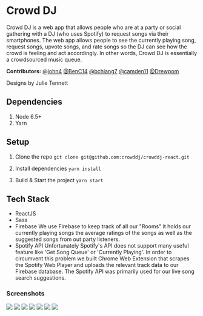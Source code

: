 # Crowd DJ

Crowd DJ is a web app that allows people who are at a party or social gathering with a DJ (who uses Spotify) to request songs via their smartphones. The web app allows people to see the currently playing song, request songs, upvote songs, and rate songs so the DJ can see how the crowd is feeling and act accordingly. In other words, Crowd DJ is essentially a crowdsourced music queue.

**Contributors:** [@john4](https://github.com/john4) [@BenC14](https://github.com/BenC14) [@bchiang7](https://github.com/bchiang7) [@camden11](https://github.com/camden11) [@Drewpom](https://github.com/Drewpom)

Designs by Julie Tennett

## Dependencies
1. Node 6.5+
2. Yarn

## Setup
1. Clone the repo
```git clone git@github.com:crowddj/crowddj-react.git```

2. Install dependencies
```yarn install```

3. Build & Start the project
```yarn start```

## Tech Stack
- ReactJS
- Sass
- Firebase
   We use Firebase to keep track of all our "Rooms" it holds our currently playing songs the average ratings of the songs as well as the suggested songs from out party listeners.
- Spotify API
   Unfortunately Spotify's API does not support many useful feature like 'Get Song Queue' or 'Currently Playing'. In order to circumvent this problem we built Chrome Web Extension that scrapes the Spotify Web Player and uploads the relevant track data to our Firebase database. The Spotify API was primarily used for our live song search suggestions.

### Screenshots
![](./public/screenshots/1.png)
![](./public/screenshots/2.png)
![](./public/screenshots/3.png)
![](./public/screenshots/4.png)
![](./public/screenshots/5.png)
![](./public/screenshots/6.png)
![](./public/screenshots/7.png)
